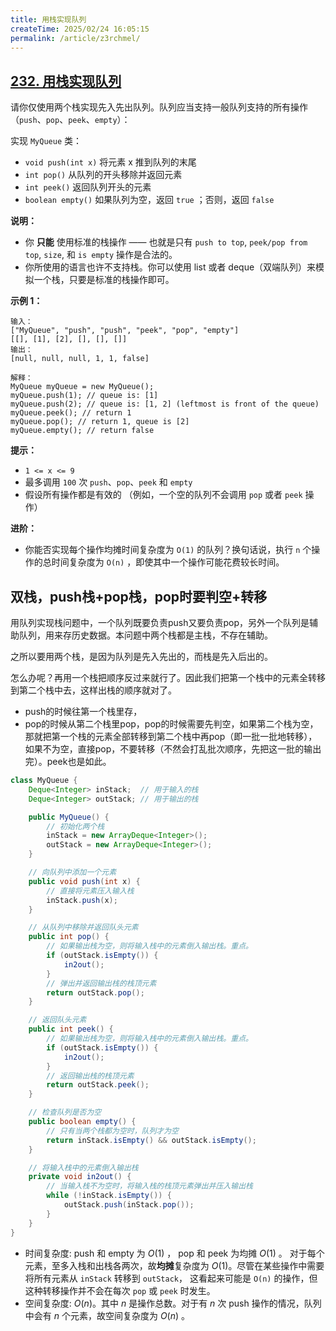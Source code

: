 ```yaml
---
title: 用栈实现队列
createTime: 2025/02/24 16:05:15
permalink: /article/z3rchmel/
---
```

## [232. 用栈实现队列](https://leetcode.cn/problems/implement-queue-using-stacks/)

请你仅使用两个栈实现先入先出队列。队列应当支持一般队列支持的所有操作（`push`、`pop`、`peek`、`empty`）：

实现 `MyQueue` 类：

- `void push(int x)` 将元素 x 推到队列的末尾
- `int pop()` 从队列的开头移除并返回元素
- `int peek()` 返回队列开头的元素
- `boolean empty()` 如果队列为空，返回 `true` ；否则，返回 `false`

**说明：**

- 你 **只能** 使用标准的栈操作 —— 也就是只有 `push to top`, `peek/pop from top`, `size`, 和 `is empty` 操作是合法的。
- 你所使用的语言也许不支持栈。你可以使用 list 或者 deque（双端队列）来模拟一个栈，只要是标准的栈操作即可。

**示例 1：**

```
输入：
["MyQueue", "push", "push", "peek", "pop", "empty"]
[[], [1], [2], [], [], []]
输出：
[null, null, null, 1, 1, false]

解释：
MyQueue myQueue = new MyQueue();
myQueue.push(1); // queue is: [1]
myQueue.push(2); // queue is: [1, 2] (leftmost is front of the queue)
myQueue.peek(); // return 1
myQueue.pop(); // return 1, queue is [2]
myQueue.empty(); // return false
```

**提示：**

- `1 <= x <= 9`
- 最多调用 `100` 次 `push`、`pop`、`peek` 和 `empty`
- 假设所有操作都是有效的 （例如，一个空的队列不会调用 `pop` 或者 `peek` 操作）

**进阶：**

- 你能否实现每个操作均摊时间复杂度为 `O(1)` 的队列？换句话说，执行 `n` 个操作的总时间复杂度为 `O(n)` ，即使其中一个操作可能花费较长时间。

## 双栈，push栈+pop栈，pop时要判空+转移

用队列实现栈问题中，一个队列既要负责push又要负责pop，另外一个队列是辅助队列，用来存历史数据。本问题中两个栈都是主栈，不存在辅助。

之所以要用两个栈，是因为队列是先入先出的，而栈是先入后出的。

怎么办呢？再用一个栈把顺序反过来就行了。因此我们把第一个栈中的元素全转移到第二个栈中去，这样出栈的顺序就对了。

- push的时候往第一个栈里存，
- pop的时候从第二个栈里pop，pop的时候需要先判空，如果第二个栈为空，
那就把第一个栈的元素全部转移到第二个栈中再pop（即一批一批地转移）， 如果不为空，直接pop，不要转移（不然会打乱批次顺序，先把这一批的输出完）。peek也是如此。

```java
class MyQueue {
    Deque<Integer> inStack;  // 用于输入的栈
    Deque<Integer> outStack; // 用于输出的栈

    public MyQueue() {
        // 初始化两个栈
        inStack = new ArrayDeque<Integer>();
        outStack = new ArrayDeque<Integer>();
    }

    // 向队列中添加一个元素
    public void push(int x) {
        // 直接将元素压入输入栈
        inStack.push(x);
    }

    // 从队列中移除并返回队头元素
    public int pop() {
        // 如果输出栈为空，则将输入栈中的元素倒入输出栈。重点。
        if (outStack.isEmpty()) {
            in2out();
        }
        // 弹出并返回输出栈的栈顶元素
        return outStack.pop();
    }

    // 返回队头元素
    public int peek() {
        // 如果输出栈为空，则将输入栈中的元素倒入输出栈。重点。
        if (outStack.isEmpty()) {
            in2out();
        }
        // 返回输出栈的栈顶元素
        return outStack.peek();
    }

    // 检查队列是否为空
    public boolean empty() {
        // 只有当两个栈都为空时，队列才为空
        return inStack.isEmpty() && outStack.isEmpty();
    }

    // 将输入栈中的元素倒入输出栈
    private void in2out() {
        // 当输入栈不为空时，将输入栈的栈顶元素弹出并压入输出栈
        while (!inStack.isEmpty()) {
            outStack.push(inStack.pop());
        }
    }
}
```

- 时间复杂度: push 和 empty 为 $O(1)$ ， pop 和 peek 为均摊 $O(1)$ 。
对于每个元素，至多入栈和出栈各两次，故**均摊**复杂度为 $O(1)$。尽管在某些操作中需要将所有元素从 `inStack` 转移到 `outStack`，
这看起来可能是 `O(n)` 的操作，但这种转移操作并不会在每次 `pop` 或 `peek` 时发生。
- 空间复杂度: $O(n)$。其中 $n$ 是操作总数。对于有 $n$ 次 push 操作的情况，队列中会有 $n$ 个元素，故空间复杂度为 $O(n)$ 。
